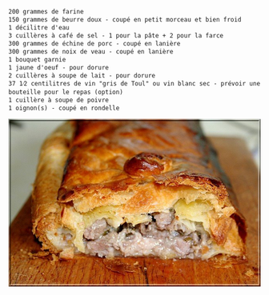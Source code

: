     200 grammes de farine
    150 grammes de beurre doux - coupé en petit morceau et bien froid
    1 décilitre d'eau
    3 cuillères à café de sel - 1 pour la pâte + 2 pour la farce
    300 grammes de échine de porc - coupé en lanière
    300 grammes de noix de veau - coupé en lanière
    1 bouquet garnie
    1 jaune d'oeuf - pour dorure
    2 cuillères à soupe de lait - pour dorure
    37 1⁄2 centilitres de vin "gris de Toul" ou vin blanc sec - prévoir une bouteille pour le repas (option)
    1 cuillère à soupe de poivre
    1 oignon(s) - coupé en rondelle

![Pâté Lorrain](/assets/pate_lorrain.jpg)
